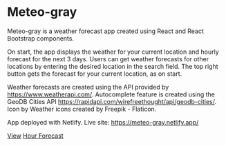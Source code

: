# Meteo-gray

Meteo-gray is a weather forecast app created using React and React Bootstrap components.

On start, the app displays the weather for your current location and hourly forecast for the next 3 days.
Users can get weather forecasts for other locations by entering the desired location in the search field.
The top right button gets the forecast for your current location, as on start.

Weather forecasts are created using the API provided by https://www.weatherapi.com/.
Autocomplete feature is created using the GeoDB Cities API https://rapidapi.com/wirefreethought/api/geodb-cities/.
Icon by Weather icons created by Freepik - Flaticon.

App deployed with Netlify.
Live site: https://meteo-gray.netlify.app/ 

[View](/images/PhoneView.jpg)
[Hour Forecast](/images/HourForecast.jpg)
